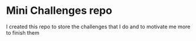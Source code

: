 # Mini Challenges repo

I created this repo to store the challenges that I do and to motivate me more to finish them

